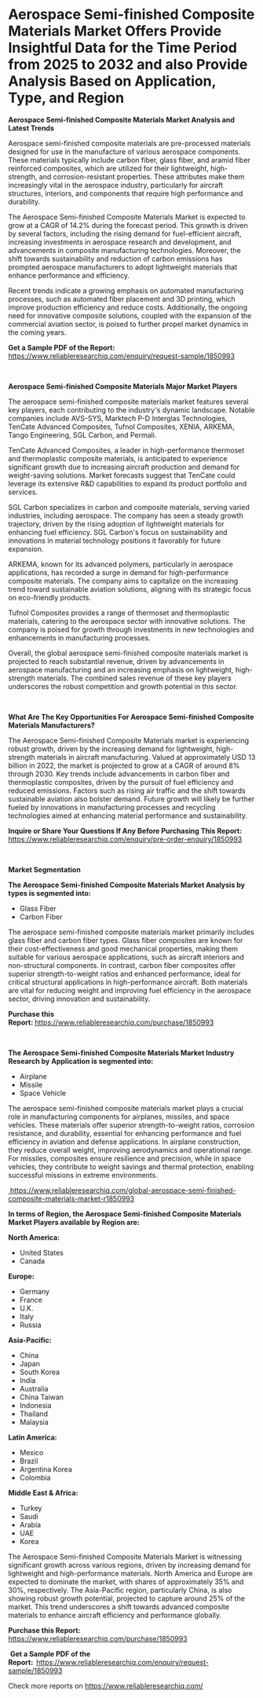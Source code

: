 <p><h1>Aerospace Semi-finished Composite Materials Market Offers Provide Insightful Data for the Time Period from 2025 to 2032 and also Provide Analysis Based on Application, Type, and Region</h1></p><p><strong>Aerospace Semi-finished Composite Materials Market Analysis and Latest Trends</strong></p>
<p><p>Aerospace semi-finished composite materials are pre-processed materials designed for use in the manufacture of various aerospace components. These materials typically include carbon fiber, glass fiber, and aramid fiber reinforced composites, which are utilized for their lightweight, high-strength, and corrosion-resistant properties. These attributes make them increasingly vital in the aerospace industry, particularly for aircraft structures, interiors, and components that require high performance and durability.</p><p>The Aerospace Semi-finished Composite Materials Market is expected to grow at a CAGR of 14.2% during the forecast period. This growth is driven by several factors, including the rising demand for fuel-efficient aircraft, increasing investments in aerospace research and development, and advancements in composite manufacturing technologies. Moreover, the shift towards sustainability and reduction of carbon emissions has prompted aerospace manufacturers to adopt lightweight materials that enhance performance and efficiency.</p><p>Recent trends indicate a growing emphasis on automated manufacturing processes, such as automated fiber placement and 3D printing, which improve production efficiency and reduce costs. Additionally, the ongoing need for innovative composite solutions, coupled with the expansion of the commercial aviation sector, is poised to further propel market dynamics in the coming years.</p></p>
<p><strong>Get a Sample PDF of the Report:&nbsp;</strong> <a href="https://www.reliableresearchiq.com/enquiry/request-sample/1850993?utm_campaign=1088&utm_medium=2&utm_source=Github&utm_content=ia&utm_term=07012025&utm_id=aerospace-semi-finished-composite-materials">https://www.reliableresearchiq.com/enquiry/request-sample/1850993</a></p>
<p>&nbsp;</p>
<p><strong>Aerospace Semi-finished Composite Materials Major Market Players</strong></p>
<p><p>The aerospace semi-finished composite materials market features several key players, each contributing to the industry's dynamic landscape. Notable companies include AVS-SYS, Marktech P-D Interglas Technologies, TenCate Advanced Composites, Tufnol Composites, XENIA, ARKEMA, Tango Engineering, SGL Carbon, and Permali.</p><p>TenCate Advanced Composites, a leader in high-performance thermoset and thermoplastic composite materials, is anticipated to experience significant growth due to increasing aircraft production and demand for weight-saving solutions. Market forecasts suggest that TenCate could leverage its extensive R&D capabilities to expand its product portfolio and services.</p><p>SGL Carbon specializes in carbon and composite materials, serving varied industries, including aerospace. The company has seen a steady growth trajectory, driven by the rising adoption of lightweight materials for enhancing fuel efficiency. SGL Carbon's focus on sustainability and innovations in material technology positions it favorably for future expansion.</p><p>ARKEMA, known for its advanced polymers, particularly in aerospace applications, has recorded a surge in demand for high-performance composite materials. The company aims to capitalize on the increasing trend toward sustainable aviation solutions, aligning with its strategic focus on eco-friendly products.</p><p>Tufnol Composites provides a range of thermoset and thermoplastic materials, catering to the aerospace sector with innovative solutions. The company is poised for growth through investments in new technologies and enhancements in manufacturing processes.</p><p>Overall, the global aerospace semi-finished composite materials market is projected to reach substantial revenue, driven by advancements in aerospace manufacturing and an increasing emphasis on lightweight, high-strength materials. The combined sales revenue of these key players underscores the robust competition and growth potential in this sector.</p></p>
<p>&nbsp;</p>
<p><strong>What Are The Key Opportunities For Aerospace Semi-finished Composite Materials Manufacturers?</strong></p>
<p><p>The Aerospace Semi-finished Composite Materials market is experiencing robust growth, driven by the increasing demand for lightweight, high-strength materials in aircraft manufacturing. Valued at approximately USD 13 billion in 2022, the market is projected to grow at a CAGR of around 8% through 2030. Key trends include advancements in carbon fiber and thermoplastic composites, driven by the pursuit of fuel efficiency and reduced emissions. Factors such as rising air traffic and the shift towards sustainable aviation also bolster demand. Future growth will likely be further fueled by innovations in manufacturing processes and recycling technologies aimed at enhancing material performance and sustainability.</p></p>
<p><strong>Inquire or Share Your Questions If Any Before Purchasing This Report:</strong> <a href="https://www.reliableresearchiq.com/enquiry/pre-order-enquiry/1850993?utm_campaign=1088&utm_medium=2&utm_source=Github&utm_content=ia&utm_term=07012025&utm_id=aerospace-semi-finished-composite-materials">https://www.reliableresearchiq.com/enquiry/pre-order-enquiry/1850993</a></p>
<p>&nbsp;</p>
<p><strong>Market Segmentation</strong></p>
<p><strong>The Aerospace Semi-finished Composite Materials Market Analysis by types is segmented into:</strong></p>
<p><ul><li>Glass Fiber</li><li>Carbon Fiber</li></ul></p>
<p><p>The aerospace semi-finished composite materials market primarily includes glass fiber and carbon fiber types. Glass fiber composites are known for their cost-effectiveness and good mechanical properties, making them suitable for various aerospace applications, such as aircraft interiors and non-structural components. In contrast, carbon fiber composites offer superior strength-to-weight ratios and enhanced performance, ideal for critical structural applications in high-performance aircraft. Both materials are vital for reducing weight and improving fuel efficiency in the aerospace sector, driving innovation and sustainability.</p></p>
<p><strong>Purchase this Report:&nbsp;</strong><a href="https://www.reliableresearchiq.com/purchase/1850993?utm_campaign=1088&utm_medium=2&utm_source=Github&utm_content=ia&utm_term=07012025&utm_id=aerospace-semi-finished-composite-materials">https://www.reliableresearchiq.com/purchase/1850993</a></p>
<p>&nbsp;</p>
<p><strong>The Aerospace Semi-finished Composite Materials Market Industry Research by Application is segmented into:</strong></p>
<p><ul><li>Airplane</li><li>Missile</li><li>Space Vehicle</li></ul></p>
<p><p>The aerospace semi-finished composite materials market plays a crucial role in manufacturing components for airplanes, missiles, and space vehicles. These materials offer superior strength-to-weight ratios, corrosion resistance, and durability, essential for enhancing performance and fuel efficiency in aviation and defense applications. In airplane construction, they reduce overall weight, improving aerodynamics and operational range. For missiles, composites ensure resilience and precision, while in space vehicles, they contribute to weight savings and thermal protection, enabling successful missions in extreme environments.</p></p>
<p><a href="https://www.reliableresearchiq.com/global-aerospace-semi-finished-composite-materials-market-r1850993?utm_campaign=1088&utm_medium=2&utm_source=Github&utm_content=ia&utm_term=07012025&utm_id=aerospace-semi-finished-composite-materials">&nbsp;https://www.reliableresearchiq.com/global-aerospace-semi-finished-composite-materials-market-r1850993</a></p>
<p><strong>In terms of Region, the Aerospace Semi-finished Composite Materials Market Players available by Region are:</strong></p>
<p>
    <p> <strong> North America: </strong>
        <ul>
            <li>United States</li>
            <li>Canada</li>
        </ul>
        </p> 
    <p> <strong> Europe: </strong>
        <ul>
            <li>Germany</li>
            <li>France</li>
            <li>U.K.</li>
            <li>Italy</li>
            <li>Russia</li>
        </ul>
        </p> 
    <p> <strong> Asia-Pacific: </strong>
        <ul>
            <li>China</li>
            <li>Japan</li>
            <li>South Korea</li>
            <li>India</li>
            <li>Australia</li>
            <li>China Taiwan</li>
            <li>Indonesia</li>
            <li>Thailand</li>
            <li>Malaysia</li>
        </ul>
        </p> 
    <p> <strong> Latin America: </strong>
        <ul>
            <li>Mexico</li>
            <li>Brazil</li>
            <li>Argentina Korea</li>
            <li>Colombia</li>
        </ul>
        </p> 
    <p> <strong> Middle East & Africa: </strong>
        <ul>
            <li>Turkey</li>
            <li>Saudi</li>
            <li>Arabia</li>
            <li>UAE</li>
            <li>Korea</li>
        </ul>
    </p>
    </p>
<p><p>The Aerospace Semi-finished Composite Materials Market is witnessing significant growth across various regions, driven by increasing demand for lightweight and high-performance materials. North America and Europe are expected to dominate the market, with shares of approximately 35% and 30%, respectively. The Asia-Pacific region, particularly China, is also showing robust growth potential, projected to capture around 25% of the market. This trend underscores a shift towards advanced composite materials to enhance aircraft efficiency and performance globally.</p></p>
<p><strong>Purchase this Report: </strong><a href="https://www.reliableresearchiq.com/purchase/1850993?utm_campaign=1088&utm_medium=2&utm_source=Github&utm_content=ia&utm_term=07012025&utm_id=aerospace-semi-finished-composite-materials">https://www.reliableresearchiq.com/purchase/1850993</a></p>
<p>&nbsp;<strong>Get a Sample PDF of the Report:&nbsp;&nbsp;</strong><a href="https://www.reliableresearchiq.com/enquiry/request-sample/1850993?utm_campaign=1088&utm_medium=2&utm_source=Github&utm_content=ia&utm_term=07012025&utm_id=aerospace-semi-finished-composite-materials">https://www.reliableresearchiq.com/enquiry/request-sample/1850993</a></p>
<p><strong></strong></p>
<p>Check more reports on <a href="https://www.reliableresearchiq.com/?utm_campaign=1088&utm_medium=2&utm_source=Github&utm_content=ia&utm_term=07012025&utm_id=aerospace-semi-finished-composite-materials">https://www.reliableresearchiq.com/</a></p>